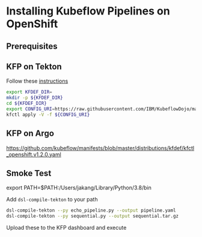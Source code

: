 # Installing Kubeflow Pipelines on OpenShift


## Prerequisites

## KFP on Tekton

Follow these [instructions](https://github.com/kubeflow/kfp-tekton/blob/master/guides/kfp-tekton-openshift.md)

```bash
export KFDEF_DIR=
mkdir -p ${KFDEF_DIR}
cd ${KFDEF_DIR}
export CONFIG_URI=https://raw.githubusercontent.com/IBM/KubeflowDojo/master/OpenShift/manifests/kfctl_tekton_openshift_minimal.v1.1.0.yaml
kfctl apply -V -f ${CONFIG_URI}
```

## KFP on Argo

https://github.com/kubeflow/manifests/blob/master/distributions/kfdef/kfctl_openshift.v1.2.0.yaml

## Smoke Test
export PATH=$PATH:/Users/jakang/Library/Python/3.8/bin

Add `dsl-compile-tekton` to your path

```bash
dsl-compile-tekton --py echo_pipeline.py --output pipeline.yaml
dsl-compile-tekton --py sequential.py --output sequential.tar.gz
```

Upload these to the KFP dashboard and execute